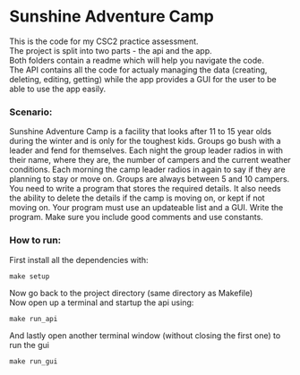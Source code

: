 # Sunshine Adventure Camp

This is the code for my CSC2 practice assessment.  
The project is split into two parts - the api and the app.  
Both folders contain a readme which will help you navigate the code.  
The API contains all the code for actualy managing the data (creating, deleting, editing, getting) while the app provides a GUI for the user to be able to use the app easily.

### Scenario:
Sunshine Adventure Camp is a facility that looks after 11 to 15 year olds during the
winter and is only for the toughest kids. Groups go bush with a leader and fend for
themselves. Each night the group leader radios in with their name, where they are,
the number of campers and the current weather conditions. Each morning the
camp leader radios in again to say if they are planning to stay or move on. Groups
are always between 5 and 10 campers.
You need to write a program that stores the required details. It also needs the
ability to delete the details if the camp is moving on, or kept if not moving on.
Your program must use an updateable list and a GUI.
Write the program. Make sure you include good comments and use constants.


### How to run:

First install all the dependencies with:
```
make setup
```

Now go back to the project directory (same directory as Makefile)  
Now open up a terminal and startup the api using:
```
make run_api
```
And lastly open another terminal window (without closing the first one) to run the gui
```
make run_gui
```
